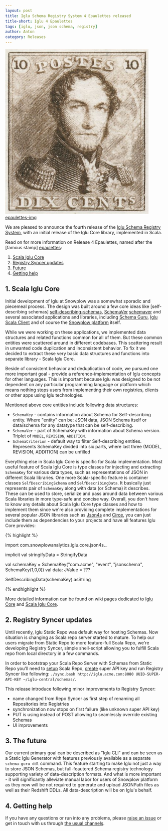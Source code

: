 ```yaml
---
layout: post
title: Iglu Schema Registry System 4 Epaulettes released
title-short: Iglu 4 Epaulettes
tags: [iglu, json, json schema, registry]
author: Anton
category: Releases
---
```


![epaulettes-img] [epaulettes-img]

We are pleased to announce the fourth release of the [Iglu Schema Registry System][iglu-repo], with an initial release of the Iglu Core library, implemented in Scala.

Read on for more information on Release 4 Epaulettes, named after the [famous stamp] [epaulettes]:

1. [Scala Iglu Core](/blog/2016/05/05/iglu-schema-registry-system-4-epaulettes-released/#core)
2. [Registry Syncer updates](/blog/2016/05/05/iglu-schema-registry-system-4-epaulettes-released/#syncer)
3. [Future](/blog/2016/05/05/iglu-schema-registry-system-4-epaulettes-released/#future)
4. [Getting help](/blog/2016/04/24/snowplow-golang-tracker-0.1.0-released/#help)

<!--more-->

<h2 id="iglu-core">1. Scala Iglu Core</h2>

Initial development of Iglu at Snowplow was a somewhat sporadic and piecemeal process. The design was built around a few core ideas like [self-describing schemas] [self-describing-schemas], [SchemaVer] [schemaver] and several associated applications and libraries, including [Schema Guru][schema-guru], [Iglu Scala Client][iglu-scala-client] and of course the [Snowplow platform][snowplow] itself.

While we were working on these applications, we implemented data structures and related functions common for all of them.
But these common entities were scattered around in different codebases. This scattering result in unwanted code duplication and inconsistent behavior. To fix it we decided to extract these very basic data structures and functions into separate library - Scala Iglu Core.

Beside of consistent behavior and deduplication of code, we pursued one more important goal - provide a reference-implementation of Iglu concepts for other languages. This is important because Iglu was designed to be not dependent on any particular programming language or platform which means nothing stops users from implementing their own registries, clients or other apps using Iglu technologies.

Mentioned above core entities include following data structures:

* `SchemaKey` - contains information about Schema for Self-describing entity. Where "entity" can be: JSON data, JSON Schema itself or data/schema for any datatype that can be self-describing.
* `SchemaVer` - part of SchemaKey with information about Schema version. Triplet of `MODEL`, `REVISION`, `ADDITION`.
* `SchemaCriterion` - default way to filter Self-describing entities. Represents SchemaKey divided into six parts, where last three (MODEL, REVISION, ADDITION) can be unfilled

Everything else in Scala Iglu Core is specific for Scala implementation.
Most useful feature of Scala Iglu Core is type classes for injecting and extracting `SchemaKey` for various data types, such as representations of JSON in different Scala libraries.
One more Scala-specific feature is container classes `SelfDescribingSchema` and `SelfDescribingData`.
It basically just represents pair of `SchemaKey` along with data (or Schema) it describes.
These can be used to store, serialize and pass around data between various Scala libraries in more type-safe and concise way.
Overall, you don't have to know any details about Scala Iglu Core type classes and how to implement them since we're also providing complete implementations for several popular JSON libraries such as [Json4s][json4s] and [Circe][circe], you can just include them as dependencies to your projects and have all features Iglu Core provides:

{% highlight %}

import com.snowplowanalytics.iglu.core.json4s._

implicit val stringifyData = StringifyData

val schemaKey = SchemaKey("com.acme", "event", "jsonschema", SchemaKey(1,0,0))
val data: JValue = ???

SelfDescribingData(schemaKey).asString

{% endhighlight %}

More detailed information can be found on wiki pages dedicated to [Iglu Core][iglu-core] and [Scala Iglu Core][scala-iglu-core].

<h2 id="syncer">2. Registry Syncer updates</h2>

Until recently, Iglu Static Repo was default way for hosting Schemas. Now situation is changing as Scala repo server started to mature.
To help our users migrate from Static Repo to more feature-full Scala Repo, we're developing Registry Syncer, simple shell-script allowing you to fulfill Scala repo from local directory in a few commands.

In order to bootstrap your Scala Repo Server with Schemas from Static Repo you'll need to [setup][setup-scala-repo] Scala Repo, [create][super-api-key] super API key and run Registry Syncer like following: `./sync.bash http://iglu.acme.com:8080 UUID-SUPER-API-KEY ~/iglu-central/schemas/`.

This release introduce following minor improvements to Registry Syncer:

* name changed from Repo Syncer as first step of renaming all Repositories into Registries
* synchronization now stops on first failure (like unknown super API key)
* PUT is using instead of POST allowing to seamlessly override existing Schemas
* UI improvements

<h2 id="future">3. The future</h2>

Our current primary goal can be described as "Iglu CLI" and can be seen as a Static Iglu Generator with features previously available as a separate `schema-guru ddl` command. This feature starting to make Iglu not just a way to store JSON Schemas, but full-feautered Schema registry technology supporting variety of data-description formats. And what is more important - it will significantly alleviate manual labor for users of Snowplow platform as they now will be not required to generate and upload JSONPath files as well as their Redshift DDLs. All data-description will be on Iglu's behalf.


<h2 id="help">4. Getting help</h2>

If you have any questions or run into any problems, please [raise an issue][issues] or get in touch with us through [the usual channels][talk-to-us].

[epaulettes]: https://en.wikipedia.org/wiki/Epaulettes_(stamp)
[epaulettes-img]: /assets/img/blog/2016/05/epaulette.jpg

[snowplow]: https://github.com/snowplow/snowplow
[schema-guru]: https://github.com/snowplow/schema-guru
[iglu-scala-client]: https://github.com/snowplow/iglu-scala-client
[json4s]: http://json4s.org/
[circe]: https://github.com/travisbrown/circe

[self-describing-schemas]: https://github.com/snowplow/iglu/wiki/Self-describing-JSON-Schemas
[schemaver]: https://github.com/snowplow/iglu/wiki/SchemaVer
[iglu-core]: https://github.com/snowplow/iglu/wiki/Iglu-core
[scala-iglu-core]: https://github.com/snowplow/iglu/wiki/Scala-iglu-core
[setup-scala-repo]: https://github.com/snowplow/iglu/wiki/Scala-repo-server-setup
[super-api-key]: https://github.com/snowplow/iglu/wiki/Create-the-super-API-key

[iglu-repo]: https://github.com/snowplow/iglu
[issues]: https://github.com/snowplow/snowplow/iglu
[talk-to-us]: https://github.com/snowplow/snowplow/wiki/Talk-to-us
